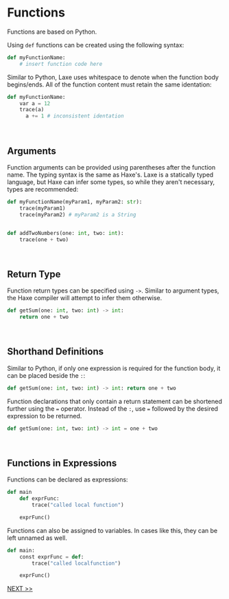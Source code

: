 # Functions
Functions are based on Python.

Using `def` functions can be created using the following syntax:
```python
def myFunctionName:
    # insert function code here
```

Similar to Python, Laxe uses whitespace to denote when the function body begins/ends. All of the function content must retain the same identation:
```python
def myFunctionName:
    var a = 12
    trace(a)
      a += 1 # inconsistent identation
```

&nbsp;

## Arguments

Function arguments can be provided using parentheses after the function name. The typing syntax is the same as Haxe's. Laxe is a statically typed language, but Haxe can infer some types, so while they aren't necessary, types are recommended:
```python
def myFunctionName(myParam1, myParam2: str):
    trace(myParam1)
    trace(myParam2) # myParam2 is a String


def addTwoNumbers(one: int, two: int):
    trace(one + two)
```

&nbsp;

## Return Type

Function return types can be specified using `->`. Similar to argument types, the Haxe compiler will attempt to infer them otherwise.
```python
def getSum(one: int, two: int) -> int:
    return one + two
```

&nbsp;

## Shorthand Definitions

Similar to Python, if only one expression is required for the function body, it can be placed beside the `:`:
```python
def getSum(one: int, two: int) -> int: return one + two
```

Function declarations that only contain a return statement can be shortened further using the `=` operator. Instead of the `:`, use `=` followed by the desired expression to be returned.
```python
def getSum(one: int, two: int) -> int = one + two
```

&nbsp;

## Functions in Expressions

Functions can be declared as expressions:
```python
def main
    def exprFunc:
        trace("called local function")

    exprFunc()
```

Functions can also be assigned to variables. In cases like this, they can be left unnamed as well.
```python
def main:
    const exprFunc = def:
        trace("called localfunction")

    exprFunc()
```

[NEXT >>]()
